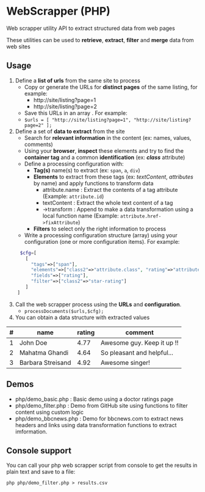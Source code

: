 # WebScrapper (PHP)
Web scrapper utility API  to extract structured data from web pages

These utilities can be used to **retrieve**, **extract**, **filter** and **merge** data from web sites


## Usage


1. Define a **list of urls** from the same site to process
    * Copy or generate the URLs for **distinct pages** of the same listing, for example: 
       * http://site/listing?page=1 
       * http://site/listing?page=2
    * Save this URLs in an array . For example: 
    * `$urls = [ "http://site/listing?page=1", "http://site/listing?page=2" ];`
2. Define a set of **data to extract** from the site
    * Search for **relevant information** in the content (ex: names, values, comments)
     * Using your **browser**, **inspect** these elements and try to find  the **container tag** and a common **identification** (ex: ***class*** attribute)
     * Define a processing configuration with:
         * **Tag(s)** name(s) to extract (ex: `span`, `a`, `div`)
         * **Elements** to extract from these tags (ex: *textContent*, *attributes* by name) and apply functions to transform data 
           * attribute.name : Extract the contents of a tag attribute (Example: `attribute.id`)
           * textContent : Extract the whole text content of a tag 
           * ->transform : Append to make a data transformation using a local function name (Example: `attribute.href->fixAttribute`)
         * **Filters** to select only the right information to process
      * Write a processing configuration  structure (array) using your configuration (one or more configuration items). For example:

```php
     $cfg=[ 	
       [	
         "tags"=>["span"],
         "elements"=>["class2"=>"attribute.class", "rating"=>"attribute.title"],
         "fields"=>["rating"],
         "filter"=>["class2"=>"star-rating"] 
       ] 
    ]
```

3. Call the web scrapper process using the **URLs** and **configuration**.
    * `processDocuments($urls,$cfg);`
 4. You can obtain a data structure with extracted values 

|#|name|rating|comment|
|--|--|--|--|
|1|John Doe|4.77|Awesome guy. Keep it up !!|
|2|Mahatma Ghandi|4.64|So pleasant and helpful...|
|3|Barbara Streisand|4.92|Awesome singer!|


## Demos

* php/demo_basic.php : Basic demo using a doctor ratings page
* php/demo_filter.php : Demo from GitHub site using functions to filter content using custom logic
* php/demo_bbcnews.php : Demo for bbcnews.com to extract news headers and links using data transformation functions to extract imformation.

## Console support

You can call your php web scrapper script from console to get the results in plain text and save to a file:

```
php php/demo_filter.php > results.csv
```
